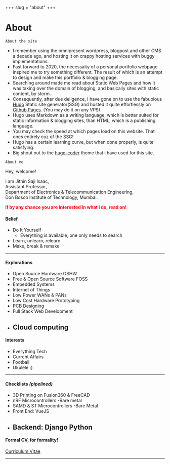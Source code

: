 +++ 
slug = "about"
+++

# About

```
About the site
```

- I remember using the omnipresent wordpress, blogpost and other CMS a decade ago, and hosting it on crappy hosting services with buggy implementations.
- Fast forward to 2020, the necessaity of a personal portfolio webpage inspired me to try something different. The result of which is an attempt to design and make this portfolio & blogging page.
- Searching around made me read about Static Web Pages and how it was taking over the domain of blogging, and basically sites with static content, by storm.
- Consequently, after due deligence, I have gone on to use the fabuolous [Hugo](https://gohugo.io/) Static site generator(SSG) and hosted it quite effortlessly on [Github Pages](https://pages.github.com/). (You may do it on any VPS)
- Hugo uses Markdown as a writing language, which is better suited for static information & blogging sites, than HTML, which is a publishing language.
- You may check the speed at which pages load on this website. That ones entirely coz of the SSG!
- Hugo has a certain learning curve, but when done properly, is quite satisfying.
- Big shout out to the [hugo-coder](https://github.com/luizdepra/hugo-coder/) theme that i have used for this site.

```
About me
```

Hey, welcome!

I am Jithin Saji Isaac,  
Assistant Professor,  
Department of Electronics & Telecommunication Engineering,  
Don Bosco Institute of Technology, Mumbai.

<span style="color:red"> **If by any chance you are interested in what i do, read on!** </span>

#### Belief

- Do It Yourself
  - Everything is available, one only needs to search
- Learn, unlearn, relearn
- Make, break & remake

---

#### Explorations

- Open Source Hardware OSHW
- Free & Open Source Software FOSS
- Embedded Systems
- Internet of Things
- Low Power WANs & PANs
- Low Cost Hardware Prototyping
- PCB Designing
- Full Stack Web Development
- ## Cloud computing

#### Interests

- Everything Tech
- Current Affairs
- Football
- Ukulele :)

---

#### Checklists _(pipelined)_

- 3D Printing on Fusion360 & FreeCAD
- nRF Microcontrollers -Bare metal
- SAMD & ST Microcontrollers -Bare Metal
- Front End: VueJS
- ## Backend: Django Python

#### Formal CV, for formality!

[Curriculum Vitae](/files/JithinIsaac_CV.pdf)

---
